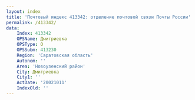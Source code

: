 ```yaml
---
layout: index
title: 'Почтовый индекс 413342: отделение почтовой связи Почты России'
permalink: /413342/
data:
    Index: 413342
    OPSName: Дмитриевка
    OPSType: О
    OPSSubm: 413230
    Region: 'Саратовская область'
    Autonom: ''
    Area: 'Новоузенский район'
    City: Дмитриевка
    City1: ''
    ActDate: '20021011'
    IndexOld: ''
---
```

